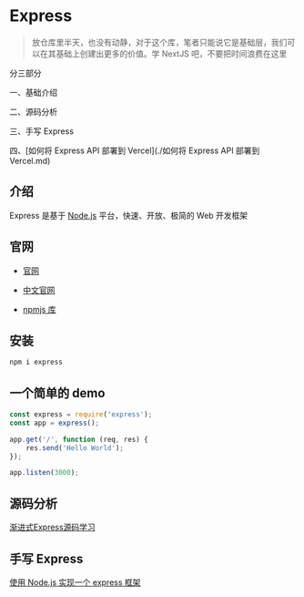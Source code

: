 # Express

> 放仓库里半天，也没有动静，对于这个库，笔者只能说它是基础层，我们可以在其基础上创建出更多的价值。学 NextJS 吧，不要把时间浪费在这里

分三部分

一、基础介绍

二、源码分析

三、手写 Express

四、[如何将 Express API 部署到 Vercel](./如何将 Express API 部署到 Vercel.md)



## 介绍

Express 是基于 [Node.js](https://nodejs.org/en/) 平台，快速、开放、极简的 Web 开发框架

## 官网

-   [官网](http://expressjs.com/)

-   [中文官网](https://www.expressjs.com.cn/)

-   [npmjs 库](https://www.npmjs.com/package/express)

## 安装

```bash
npm i express
```

## 一个简单的 demo

```javascript
const express = require('express');
const app = express();

app.get('/', function (req, res) {
    res.send('Hello World');
});

app.listen(3000);
```



## 源码分析

[渐进式Express源码学习](https://github.com/sunkuo/grow-to-express)





## 手写 Express

[使用 Node.js 实现一个 express 框架](https://segmentfault.com/a/1190000023498413)

